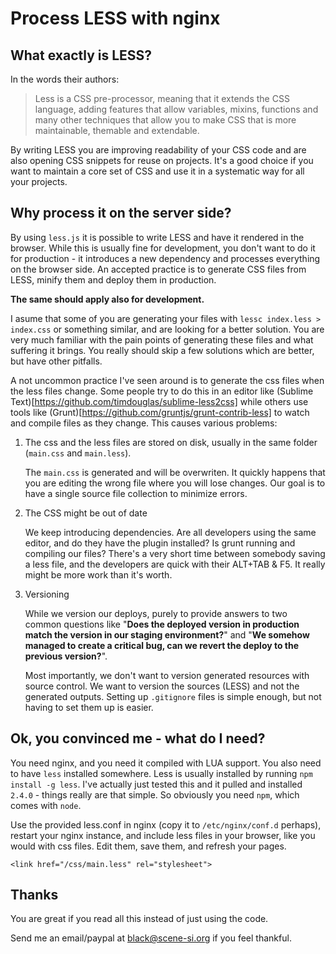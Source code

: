 # Process LESS with nginx

## What exactly is LESS?

In the words their authors:

> Less is a CSS pre-processor, meaning that it extends the CSS language, adding features that allow variables,
  mixins, functions and many other techniques that allow you to make CSS that is more maintainable, themable
  and extendable.

By writing LESS you are improving readability of your CSS code and are also opening CSS snippets for reuse on projects.
It's a good choice if you want to maintain a core set of CSS and use it in a systematic way for all your projects.

## Why process it on the server side?

By using `less.js` it is possible to write LESS and have it rendered in the browser. While this is usually fine
for development, you don't want to do it for production - it introduces a new dependency and processes everything
on the browser side. An accepted practice is to generate CSS files from LESS, minify them and deploy them in production.

__The same should apply also for development.__

I asume that some of you are generating your files with `lessc index.less > index.css` or something similar, and
are looking for a better solution. You are very much familiar with the pain points of generating these files and
what suffering it brings. You really should skip a few solutions which are better, but have other pitfalls.

A not uncommon practice I've seen around is to generate the css files when the less files change.
Some people try to do this in an editor like (Sublime Text)[https://github.com/timdouglas/sublime-less2css]
while others use tools like (Grunt)[https://github.com/gruntjs/grunt-contrib-less] to watch and compile
files as they change. This causes various problems:

1. The css and the less files are stored on disk, usually in the same folder (`main.css` and `main.less`).

   The `main.css` is generated and will be overwriten. It quickly happens that you are editing the wrong file
   where you will lose changes. Our goal is to have a single source file collection to minimize errors.

2. The CSS might be out of date

   We keep introducing dependencies. Are all developers using the same editor, and do they have the plugin installed?
   Is grunt running and compiling our files? There's a very short time between somebody saving a less file, and
   the developers are quick with their ALT+TAB & F5. It really might be more work than it's worth.

3. Versioning

   While we version our deploys, purely to provide answers to two common questions like "__Does the deployed version
   in production match the version in our staging environment?__" and "__We somehow managed to create a critical bug,
   can we revert the deploy to the previous version?__".

   Most importantly, we don't want to version generated resources with source control. We want to version the sources
   (LESS) and not the generated outputs. Setting up `.gitignore` files is simple enough, but not having to set them up
   is easier.

## Ok, you convinced me - what do I need?

You need nginx, and you need it compiled with LUA support. You also need to have `less` installed somewhere.
Less is usually installed by running `npm install -g less`. I've actually just tested this and it pulled and
installed `2.4.0` - things really are that simple. So obviously you need `npm`, which comes with `node`.

Use the provided less.conf in nginx (copy it to `/etc/nginx/conf.d` perhaps), restart your nginx instance, and include
less files in your browser, like you would with css files. Edit them, save them, and refresh your pages.

```
<link href="/css/main.less" rel="stylesheet">
```

## Thanks

You are great if you read all this instead of just using the code.

Send me an email/paypal at black@scene-si.org if you feel thankful.